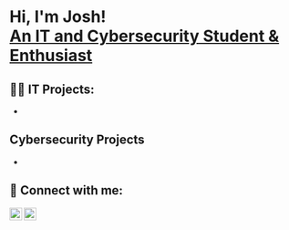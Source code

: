 <h1>Hi, I'm Josh!<br/>
  <a href="https://www.linkedin.com/in/joshua-petrone/" target="_blank">
    An IT and Cybersecurity Student & Enthusiast
  </a>
</h1>

<h2>👨‍💻 IT Projects:</h2>

- 

<h2>Cybersecurity Projects</h2>

-

<h2> 🤳 Connect with me:</h2>

[<img align="left" alt="JoshMadakor | YouTube" width="22px" src="https://cdn.jsdelivr.net/npm/simple-icons@v3/icons/youtube.svg" />][youtube]
[<img align="left" alt="JoshMadakor | LinkedIn" width="22px" src="https://cdn.jsdelivr.net/npm/simple-icons@v3/icons/linkedin.svg" />][linkedin]

[youtube]: https://www.youtube.com/c/joshmadakor
[linkedin]: https://linkedin.com/in/joshmadakor
